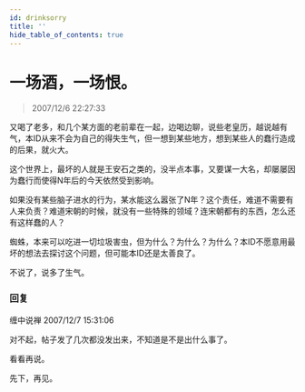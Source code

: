 ```yaml
---
id: drinksorry
title: ''
hide_table_of_contents: true
---
```


# 一场酒，一场恨。

> 2007/12/6 22:27:33

<div style={{color: '#FF0000', fontWeight: 'bold', fontSize: '18px', textAlign: 'left', lineHeight: '150%'}}>

又喝了老多，和几个某方面的老前辈在一起，边喝边聊，说些老皇历，越说越有气，本ID从来不会为自己的得失生气，但一想到某些地方，想到某些人的蠢行造成的后果，就火大。
 
这个世界上，最坏的人就是王安石之类的，没半点本事，又要谋一大名，却屡屡因为蠢行而使得N年后的今天依然受到影响。
 
如果没有某些脑子进水的行为，某水能这么嚣张了N年？这个责任，难道不需要有人来负责？难道宋朝的时候，就没有一些特殊的领域？连宋朝都有的东西，怎么还有这样蠢的人？
 
蜘蛛，本来可以吃进一切垃圾害虫，但为什么？为什么？为什么？本ID不愿意用最坏的想法去探讨这个问题，但可能本ID还是太善良了。
 
不说了，说多了生气。
</div>

### 回复

<div class='blog-comment'>
<span class='blog-comment-chan'>缠中说禅</span> 2007/12/7 15:31:06<br/>

对不起，帖子发了几次都没发出来，不知道是不是出什么事了。

看看再说。

先下，再见。
</div>
